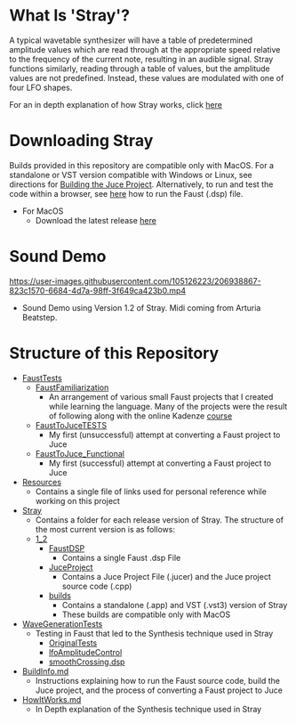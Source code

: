 # What Is 'Stray'?
A typical wavetable synthesizer will have a table of predetermined amplitude values which are read through at the appropriate speed relative to the frequency of the current note, resulting in an audible signal. Stray functions similarly, reading through a table of values, but the amplitude values are not predefined. Instead, these values are modulated with one of four LFO shapes.

For an in depth explanation of how Stray works, click [here](/HowItWorks.md)

# Downloading Stray
Builds provided in this repository are compatible only with MacOS. For a standalone or VST version compatible with Windows or Linux, see directions for [Building the Juce Project](/BuildInfo.md#building-the-juce-project). Alternatively, to run and test the code within a browser, see [here](/BuildInfo.md#running-the-faust-dsp-file) how to run the Faust (.dsp) file.

* For MacOS
  * Download the latest release [here](https://github.com/JDCAudio/Stray_virtual-synth/releases/tag/v1.2)
  
# Sound Demo
https://user-images.githubusercontent.com/105126223/206938867-823c1570-6684-4d7a-98ff-3f649ca423b0.mp4
* Sound Demo using Version 1.2 of Stray. Midi coming from Arturia Beatstep. 

# Structure of this Repository
* [FaustTests](/FaustTests)
  * [FaustFamiliarization](/FaustTests/FaustFamiliarization) 
    * An arrangement of various small Faust projects that I created while learning the language. Many of the projects were the result of following along with the online Kadenze [course](https://www.kadenze.com/courses/real-time-audio-signal-processing-in-faust/info)
  * [FaustToJuceTESTS](/FaustTests/FaustToJuceTESTS)
    * My first (unsuccessful) attempt at converting a Faust project to Juce
  * [FaustToJuce_Functional](/FaustTests/FaustToJuce_Functional)
    * My first (successful) attempt at converting a Faust project to Juce
* [Resources](/Resources) 
  * Contains a single file of links used for personal reference while working on this project
* [Stray](/Stray)
  * Contains a folder for each release version of Stray. The structure of the most current version is as follows:
  * [1_2](/Stray/1_2)
    * [FaustDSP](/Stray/1_2/FaustDSP)
      * Contains a single Faust .dsp File
    * [JuceProject](/Stray/1_2/JuceProject)
      * Contains a Juce Project File (.jucer) and the Juce project source code (.cpp)
    * [builds](/Stray/1_2/builds)
      * Contains a standalone (.app) and VST (.vst3) version of Stray
      * These builds are compatible only with MacOS
* [WaveGenerationTests](/WaveGenerationTests)
  * Testing in Faust that led to the Synthesis technique used in Stray
    * [OriginalTests](/Stray/OriginalTests)
    * [lfoAmplitudeControl](/Stray/lfoAmplitudeControl)
    * [smoothCrossing.dsp](/Stray/smoothCrossing.dsp)
* [BuildInfo.md](/BuildInfo.md)
  * Instructions explaining how to run the Faust source code, build the Juce project, and the process of converting a Faust project to Juce
* [HowItWorks.md](/HowItWorks.md)
  * In Depth explanation of the Synthesis technique used in Stray
